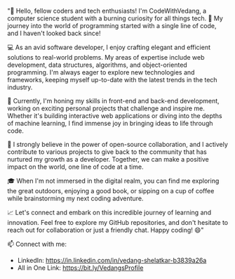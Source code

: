 

"👋 Hello, fellow coders and tech enthusiasts! I'm CodeWithVedang, a computer science student with a burning curiosity for all things tech. 🚀 My journey into the world of programming started with a single line of code, and I haven't looked back since!

💻 As an avid software developer, I enjoy crafting elegant and efficient solutions to real-world problems. My areas of expertise include web development, data structures, algorithms, and object-oriented programming. I'm always eager to explore new technologies and frameworks, keeping myself up-to-date with the latest trends in the tech industry.

🌱 Currently, I'm honing my skills in front-end and back-end development, working on exciting personal projects that challenge and inspire me. Whether it's building interactive web applications or diving into the depths of machine learning, I find immense joy in bringing ideas to life through code.

🤝 I strongly believe in the power of open-source collaboration, and I actively contribute to various projects to give back to the community that has nurtured my growth as a developer. Together, we can make a positive impact on the world, one line of code at a time.

🎓 When I'm not immersed in the digital realm, you can find me exploring the great outdoors, enjoying a good book, or sipping on a cup of coffee while brainstorming my next coding adventure.

📈 Let's connect and embark on this incredible journey of learning and innovation. Feel free to explore my GitHub repositories, and don't hesitate to reach out for collaboration or just a friendly chat. Happy coding! 😄"

📫 Connect with me:
- LinkedIn: https://in.linkedin.com/in/vedang-shelatkar-b3839a26a
- All in One Link: https://bit.ly/VedangsProfile


